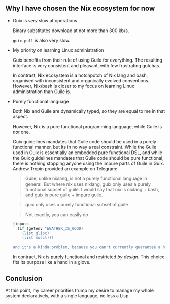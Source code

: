## Why I have chosen the Nix ecosystem for now

- Guix is *very* slow at operations

  Binary substitutes download at not more than 300 kb/s.

  `guix pull` is also very slow.

- My priority on learning Linux administration

  Guix benefits from their rule of using Guile for everything. The resulting interface is very consistent and pleasant, with few frustrating gotchas.

  In contrast, Nix ecosystem is a hotchpotch of Nix lang and bash, organised with inconsistent and organically evolved conventions.
  However, Nix/bash is closer to my focus on learning Linux administration than Guile is.

- Purely functional language
  
  Both Nix and Guile are dynamically typed, so they are equal to me in that aspect.

  However, Nix is a pure functional programming language, while Guile is *not* one.

  Guix guidelines mandates that Guile code should be used in a purely functional manner, but its in no way a real constraint. While the Guile used in Guix is essentially an embedded pure functional DSL, and while the Guix guidelines mandates that Guile code should be pure functional, there is nothing stopping anyone using the impure parts of Guile in Guix. Andrew Tropin provided an example on Telegram:

  > Guile, unlike nixlang, is not a purely functional language in general. But where nix uses nixlang, guix only uses a purely functional subset of guile. I would say that nix is nixlang + bash, and guix is pure guile + impure guile.

  > guix only uses a purely functional subset of guile

  > Not exactly, you can easily do

  ```lisp
  (inputs 
    (if (getenv "WEATHER_IS_GOOD)
      (list glibc)
      (list muscl)))

  and it's a kinda problem, because you can't currently guarantee a hermetic evaluation of package definitions.
  ```

  In contract, Nix is purely functional and restricted *by design*. This choice fits its purpose like a hand in a glove.

## Conclusion

At this point, my career priorities trump my desire to manage my whole system declaratively, with a single language, no less a Lisp.
